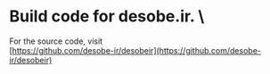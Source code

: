 # Build code for desobe.ir. \
For the source code, visit \
[https://github.com/desobe-ir/desobeir](https://github.com/desobe-ir/desobeir)
